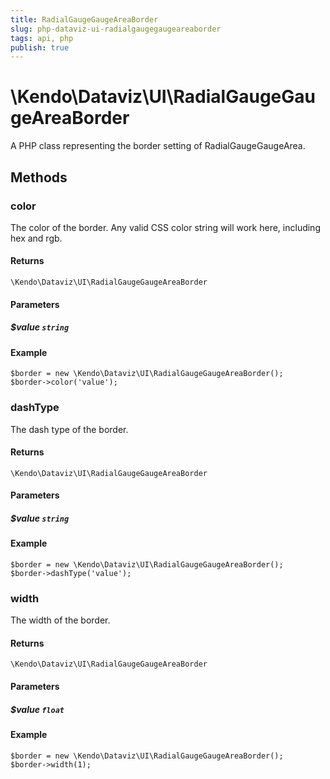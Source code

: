 ```yaml
---
title: RadialGaugeGaugeAreaBorder
slug: php-dataviz-ui-radialgaugegaugeareaborder
tags: api, php
publish: true
---
```


# \Kendo\Dataviz\UI\RadialGaugeGaugeAreaBorder

A PHP class representing the border setting of RadialGaugeGaugeArea.


## Methods

### color
The color of the border. Any valid CSS color string will work here, including hex and rgb.

#### Returns
`\Kendo\Dataviz\UI\RadialGaugeGaugeAreaBorder`

#### Parameters

##### $value `string`



#### Example 
    $border = new \Kendo\Dataviz\UI\RadialGaugeGaugeAreaBorder();
    $border->color('value');

### dashType
The dash type of the border.

#### Returns
`\Kendo\Dataviz\UI\RadialGaugeGaugeAreaBorder`

#### Parameters

##### $value `string`



#### Example 
    $border = new \Kendo\Dataviz\UI\RadialGaugeGaugeAreaBorder();
    $border->dashType('value');

### width
The width of the border.

#### Returns
`\Kendo\Dataviz\UI\RadialGaugeGaugeAreaBorder`

#### Parameters

##### $value `float`



#### Example 
    $border = new \Kendo\Dataviz\UI\RadialGaugeGaugeAreaBorder();
    $border->width(1);

